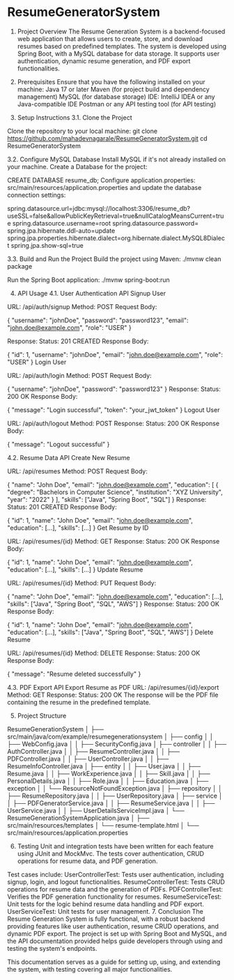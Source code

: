 # ResumeGeneratorSystem
1. Project Overview
The Resume Generation System is a backend-focused web application that allows users to create, store, and download resumes based on predefined templates. The system is developed using Spring Boot, with a MySQL database for data storage. It supports user authentication, dynamic resume generation, and PDF export functionalities.

2. Prerequisites
Ensure that you have the following installed on your machine:
Java 17 or later
Maven (for project build and dependency management)
MySQL (for database storage)
IDE: IntelliJ IDEA or any Java-compatible IDE
Postman or any API testing tool (for API testing)

3. Setup Instructions
3.1. Clone the Project
   
Clone the repository to your local machine:
git clone https://github.com/mahadevnagarale/ResumeGeneratorSystem.git
cd ResumeGeneratorSystem

3.2. Configure MySQL Database
Install MySQL if it's not already installed on your machine.
Create a Database for the project:

CREATE DATABASE resume_db;
Configure application.properties:   src/main/resources/application.properties and update the database connection settings:

spring.datasource.url=jdbc:mysql://localhost:3306/resume_db?useSSL=false&allowPublicKeyRetrieval=true&nullCatalogMeansCurrent=true
spring.datasource.username=root
spring.datasource.password=
spring.jpa.hibernate.ddl-auto=update
spring.jpa.properties.hibernate.dialect=org.hibernate.dialect.MySQL8Dialect
spring.jpa.show-sql=true

3.3. Build and Run the Project
Build the project using Maven:
./mvnw clean package

Run the Spring Boot application:
./mvnw spring-boot:run

4. API Usage
4.1. User Authentication API
Signup User

URL: /api/auth/signup
Method: POST
Request Body:

{
  "username": "johnDoe",
  "password": "password123",
  "email": "john.doe@example.com",
  "role": "USER"
} 

Response:
Status: 201 CREATED
Response Body:

{
  "id": 1,
  "username": "johnDoe",
  "email": "john.doe@example.com",
  "role": "USER"
}
Login User

URL: /api/auth/login
Method: POST
Request Body:

{
  "username": "johnDoe",
  "password": "password123"
}
Response:
Status: 200 OK
Response Body:

{
  "message": "Login successful",
  "token": "your_jwt_token"
}
Logout User

URL: /api/auth/logout
Method: POST
Response:
Status: 200 OK
Response Body:

{
  "message": "Logout successful"
}

4.2. Resume Data API
Create New Resume

URL: /api/resumes
Method: POST
Request Body:

{
  "name": "John Doe",
  "email": "john.doe@example.com",
  "education": [
    {
      "degree": "Bachelors in Computer Science",
      "institution": "XYZ University",
      "year": "2022"
    }
  ],
  "skills": ["Java", "Spring Boot", "SQL"]
}
Response:
Status: 201 CREATED
Response Body:

{
  "id": 1,
  "name": "John Doe",
  "email": "john.doe@example.com",
  "education": [...],
  "skills": [...]
}
Get Resume by ID

URL: /api/resumes/{id}
Method: GET
Response:
Status: 200 OK
Response Body:

{
  "id": 1,
  "name": "John Doe",
  "email": "john.doe@example.com",
  "education": [...],
  "skills": [...]
}
Update Resume

URL: /api/resumes/{id}
Method: PUT
Request Body:

{
  "name": "John Doe",
  "email": "john.doe@example.com",
  "education": [...],
  "skills": ["Java", "Spring Boot", "SQL", "AWS"]
}
Response:
Status: 200 OK
Response Body:

{
  "id": 1,
  "name": "John Doe",
  "email": "john.doe@example.com",
  "education": [...],
  "skills": ["Java", "Spring Boot", "SQL", "AWS"]
}
Delete Resume

URL: /api/resumes/{id}
Method: DELETE
Response:
Status: 200 OK
Response Body:

{
  "message": "Resume deleted successfully"
}

4.3. PDF Export API
Export Resume as PDF
URL: /api/resumes/{id}/export
Method: GET
Response:
Status: 200 OK
The response will be the PDF file containing the resume in the predefined template.


5. Project Structure

ResumeGenerationSystem
│
├── src/main/java/com/example/resumegenerationsystem
│   ├── config
│   │   ├── WebConfig.java
│   │   ├── SecurityConfig.java
│   ├── controller
│   │   ├── AuthController.java
│   │   ├── ResumeController.java
│   │   ├── PDFController.java
│   │   ├── UserController.java
│   │   ├── ResumeInfoController.java
│   ├── entity
│   │   ├── User.java
│   │   ├── Resume.java
│   │   ├── WorkExperience.java
│   │   ├── Skill.java
│   │   ├── PersonalDetails.java
│   │   ├── Role.java
│   │   ├── Education.java
│   ├── exception
│   │   └── ResourceNotFoundException.java
│   ├── repository
│   │   ├── ResumeRepository.java
│   │   ├── UserRepository.java
│   ├── service
│   │   ├── PDFGeneratorService.java
│   │   ├── ResumeService.java
│   │   ├── UserService.java
│   │   ├── UserDetailsServiceImpl.java
│   └── ResumeGenerationSystemApplication.java
│
├── src/main/resources/templates
│   └── resume-template.html
│
└── src/main/resources/application.properties

6. Testing
Unit and integration tests have been written for each feature using JUnit and MockMvc. The tests cover authentication, CRUD operations for resume data, and PDF generation.

Test cases include:
UserControllerTest: Tests user authentication, including signup, login, and logout functionalities.
ResumeControllerTest: Tests CRUD operations for resume data and the generation of PDFs.
PDFControllerTest: Verifies the PDF generation functionality for resumes.
ResumeServiceTest: Unit tests for the logic behind resume data handling and PDF export.
UserServiceTest: Unit tests for user management.
7. Conclusion
The Resume Generation System is fully functional, with a robust backend providing features like user authentication, resume CRUD operations, and dynamic PDF export. The project is set up with Spring Boot and MySQL, and the API documentation provided helps guide developers through using and testing the system's endpoints.

This documentation serves as a guide for setting up, using, and extending the system, with testing covering all major functionalities.







